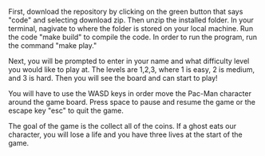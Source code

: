 First, download the repository by clicking on the green button that says "code" and selecting download zip. Then unzip the installed folder. In your terminal, nagivate to where the folder is stored on your local machine. Run the code "make build" to compile the code. In order to run the program, run the command "make play."

Next, you will be prompted to enter in your name and what difficulty level you would like to play at. The levels are 1,2,3, where 1 is easy, 2 is medium, and 3 is hard. Then you will see the board and can start to play!

You will have to use the WASD keys in order move the Pac-Man character around the game board.
Press space to pause and resume the game or the escape key "esc" to quit the game.

The goal of the game is the collect all of the coins. If a ghost eats our character, you will lose a life and you have three lives at the start of the game.
